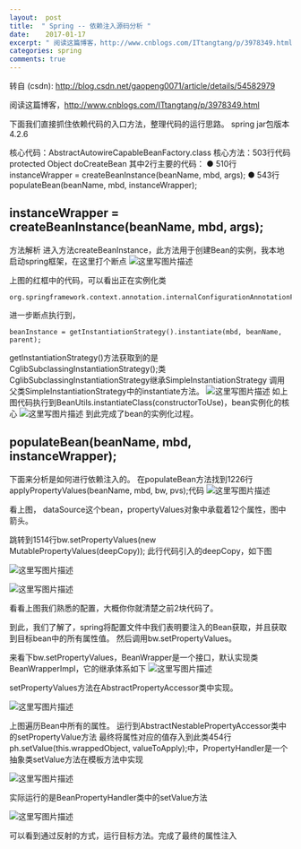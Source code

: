 ```yaml
---
layout:  post
title:  " Spring -- 依赖注入源码分析 "
date:    2017-01-17
excerpt: " 阅读这篇博客，http://www.cnblogs.com/ITtangtang/p/3978349.html下面我们直接抓住依赖代码的入口方法，整理代码的运行思路。springjar包版本4.2.6核心代码：AbstractAutowireCapableBeanFactory.class核心方法：503行代码protectedObjectdoCreateBean其中2行主要的代码：●510行instanceWrapper=createBeanInstance(beanName,mbd,args);●543行populateBean(beanName,mbd,instanceWrapper);instanceWrapper=createBeanInstance(beanName,mbd,args);方法解析进入方法createBeanInstance，此方法用于创建Bean的实例，我本地启动spring框架，在这里打个断点上图的红框中的代码，可以看出正在实例化类org.springframework.context.annotation.internalConfigurationAnnotationProcessor进一步断点... "
categories: spring 
comments: true
---
```

转自 (csdn): http://blog.csdn.net/gaopeng0071/article/details/54582979
<div class="markdown_views">
 <p>阅读这篇博客，<a href="http://www.cnblogs.com/ITtangtang/p/3978349.html">http://www.cnblogs.com/ITtangtang/p/3978349.html</a></p> 
 <p>下面我们直接抓住依赖代码的入口方法，整理代码的运行思路。  spring jar包版本4.2.6</p> 
 <p>核心代码：AbstractAutowireCapableBeanFactory.class  核心方法：503行代码 protected Object doCreateBean  其中2行主要的代码：  ● 510行 instanceWrapper = createBeanInstance(beanName, mbd, args);  ● 543行 populateBean(beanName, mbd, instanceWrapper);</p> 
 <h2 id="instancewrapper-createbeaninstancebeanname-mbd-args">instanceWrapper = createBeanInstance(beanName, mbd, args);</h2> 
 <p>方法解析  进入方法createBeanInstance，此方法用于创建Bean的实例，我本地启动spring框架，在这里打个断点  <img src="http://img.blog.csdn.net/20170117144052288?watermark/2/text/aHR0cDovL2Jsb2cuY3Nkbi5uZXQvZ2FvcGVuZzAwNzE=/font/5a6L5L2T/fontsize/400/fill/I0JBQkFCMA==/dissolve/70/gravity/SouthEast" alt="这里写图片描述" title=""></p> 
 <p>上图的红框中的代码，可以看出正在实例化类</p> 
 <pre class="prettyprint"><code class=" hljs avrasm">org<span class="hljs-preprocessor">.springframework</span><span class="hljs-preprocessor">.context</span><span class="hljs-preprocessor">.annotation</span><span class="hljs-preprocessor">.internalConfigurationAnnotationProcessor</span></code></pre> 
 <p>进一步断点执行到，</p> 
 <pre class="prettyprint"><code class=" hljs fix"><span class="hljs-attribute">beanInstance </span>=<span class="hljs-string"> getInstantiationStrategy().instantiate(mbd, beanName, parent);</span></code></pre> 
 <p>getInstantiationStrategy()方法获取到的是CglibSubclassingInstantiationStrategy();类  CglibSubclassingInstantiationStrategy继承SimpleInstantiationStrategy  调用父类SimpleInstantiationStrategy中的instantiate方法。  <img src="http://img.blog.csdn.net/20170117144149837?watermark/2/text/aHR0cDovL2Jsb2cuY3Nkbi5uZXQvZ2FvcGVuZzAwNzE=/font/5a6L5L2T/fontsize/400/fill/I0JBQkFCMA==/dissolve/70/gravity/SouthEast" alt="这里写图片描述" title="">  如上图代码执行到BeanUtils.instantiateClass(constructorToUse)，bean实例化的核心  <img src="http://img.blog.csdn.net/20170117144243979?watermark/2/text/aHR0cDovL2Jsb2cuY3Nkbi5uZXQvZ2FvcGVuZzAwNzE=/font/5a6L5L2T/fontsize/400/fill/I0JBQkFCMA==/dissolve/70/gravity/SouthEast" alt="这里写图片描述" title="">  到此完成了bean的实例化过程。</p> 
 <h2 id="populatebeanbeanname-mbd-instancewrapper">populateBean(beanName, mbd, instanceWrapper);</h2> 
 <p>下面来分析是如何进行依赖注入的。  在populateBean方法找到1226行applyPropertyValues(beanName, mbd, bw, pvs);代码  <img src="http://img.blog.csdn.net/20170117145430248?watermark/2/text/aHR0cDovL2Jsb2cuY3Nkbi5uZXQvZ2FvcGVuZzAwNzE=/font/5a6L5L2T/fontsize/400/fill/I0JBQkFCMA==/dissolve/70/gravity/SouthEast" alt="这里写图片描述" title=""></p> 
 <p>看上图，  dataSource这个bean，propertyValues对象中承载着12个属性，图中箭头。</p> 
 <p>跳转到1514行bw.setPropertyValues(new MutablePropertyValues(deepCopy));  此行代码引入的deepCopy，如下图</p> 
 <p><img src="http://img.blog.csdn.net/20170117144938661?watermark/2/text/aHR0cDovL2Jsb2cuY3Nkbi5uZXQvZ2FvcGVuZzAwNzE=/font/5a6L5L2T/fontsize/400/fill/I0JBQkFCMA==/dissolve/70/gravity/SouthEast" alt="这里写图片描述" title=""></p> 
 <p><img src="http://img.blog.csdn.net/20170117144336589?watermark/2/text/aHR0cDovL2Jsb2cuY3Nkbi5uZXQvZ2FvcGVuZzAwNzE=/font/5a6L5L2T/fontsize/400/fill/I0JBQkFCMA==/dissolve/70/gravity/SouthEast" alt="这里写图片描述" title=""></p> 
 <p>看看上图我们熟悉的配置，大概你你就清楚之前2块代码了。</p> 
 <p>到此，我们了解了，spring将配置文件中我们表明要注入的Bean获取，并且获取到目标bean中的所有属性值。  然后调用bw.setPropertyValues。</p> 
 <p>来看下bw.setPropertyValues，BeanWrapper是一个接口，默认实现类BeanWrapperImpl，它的继承体系如下  <img src="http://img.blog.csdn.net/20170117144415028?watermark/2/text/aHR0cDovL2Jsb2cuY3Nkbi5uZXQvZ2FvcGVuZzAwNzE=/font/5a6L5L2T/fontsize/400/fill/I0JBQkFCMA==/dissolve/70/gravity/SouthEast" alt="这里写图片描述" title=""></p> 
 <p>setPropertyValues方法在AbstractPropertyAccessor类中实现。</p> 
 <p><img src="http://img.blog.csdn.net/20170117144430966?watermark/2/text/aHR0cDovL2Jsb2cuY3Nkbi5uZXQvZ2FvcGVuZzAwNzE=/font/5a6L5L2T/fontsize/400/fill/I0JBQkFCMA==/dissolve/70/gravity/SouthEast" alt="这里写图片描述" title=""></p> 
 <p>上图遍历Bean中所有的属性。  运行到AbstractNestablePropertyAccessor类中的setPropertyValue方法  最终将属性对应的值存入到此类454行ph.setValue(this.wrappedObject, valueToApply);中，PropertyHandler是一个抽象类setValue方法在模板方法中实现</p> 
 <p><img src="http://img.blog.csdn.net/20170117144506373?watermark/2/text/aHR0cDovL2Jsb2cuY3Nkbi5uZXQvZ2FvcGVuZzAwNzE=/font/5a6L5L2T/fontsize/400/fill/I0JBQkFCMA==/dissolve/70/gravity/SouthEast" alt="这里写图片描述" title=""></p> 
 <p>实际运行的是BeanPropertyHandler类中的setValue方法</p> 
 <p><img src="http://img.blog.csdn.net/20170117144528822?watermark/2/text/aHR0cDovL2Jsb2cuY3Nkbi5uZXQvZ2FvcGVuZzAwNzE=/font/5a6L5L2T/fontsize/400/fill/I0JBQkFCMA==/dissolve/70/gravity/SouthEast" alt="这里写图片描述" title=""></p> 
 <p>可以看到通过反射的方式，运行目标方法。完成了最终的属性注入</p>
</div>